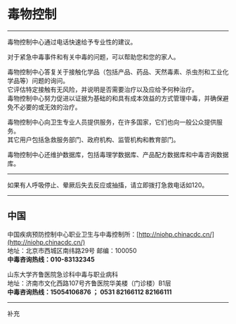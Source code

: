 # 毒物控制

---

毒物控制中心通过电话快速给予专业性的建议。

对于紧急中毒事件和有关中毒的问题，可以帮助您和您的家人。

毒物控制中心答复关于接触化学品（包括产品、药品、天然毒素、杀虫剂和工业化学品等）问题的询问。  
它评估特定接触有无风险，并说明是否需要治疗以及应给予何种治疗。  
毒物控制中心努力促进以证据为基础的和具有成本效益的方式管理中毒，并确保避免不必要的或无效的治疗。

毒物控制中心向卫生专业人员提供服务，在许多国家，它们也向一般公众提供服务。  
其它用户包括急救服务部门、政府机构、监管机构和教育部门。

毒物控制中心还维护数据库，包括毒理学数据库、产品配方数据库和中毒咨询数据库。

---

如果有人呼吸停止、晕厥后失去反应或抽搐，请立即拨打急救电话如120。

---

## 中国

中国疾病预防控制中心职业卫生与中毒控制所：[http://niohp.chinacdc.cn/](http://niohp.chinacdc.cn/)  
地址：北京市西城区南纬路29号    邮编：100050  
**中毒咨询热线：010-83132345**

山东大学齐鲁医院急诊科中毒与职业病科  
地址：济南市文化西路107号齐鲁医院华美楼（门诊楼）B1层  
**中毒咨询热线：15054106876 ； 0531 82166112  82166111**

---

补充

